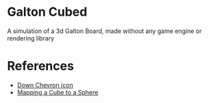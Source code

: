 <!-- ![Banner](Banner.gif) -->

# Galton Cubed

A simulation of a 3d Galton Board, made without any game engine or rendering library

# References

- [Down Chevron icon](https://www.flaticon.com/free-icon/down-chevron_8213476)
- [Mapping a Cube to a Sphere](http://mathproofs.blogspot.com/2005/07/mapping-cube-to-sphere.html)
